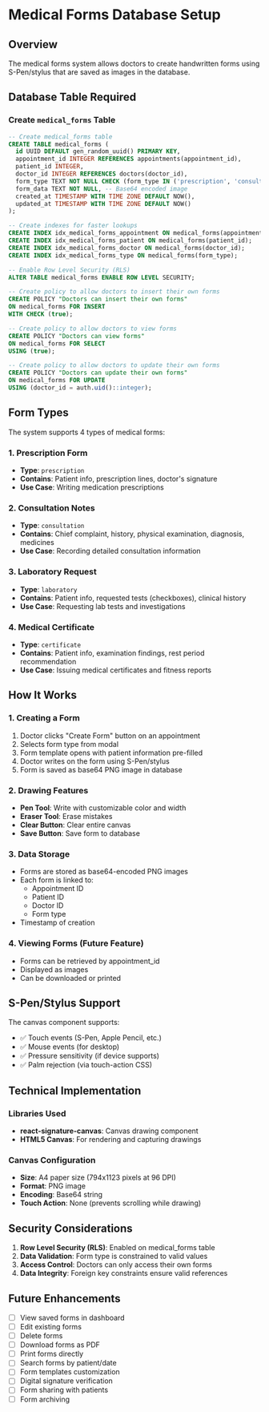 # Medical Forms Database Setup

## Overview
The medical forms system allows doctors to create handwritten forms using S-Pen/stylus that are saved as images in the database.

## Database Table Required

### Create `medical_forms` Table

```sql
-- Create medical_forms table
CREATE TABLE medical_forms (
  id UUID DEFAULT gen_random_uuid() PRIMARY KEY,
  appointment_id INTEGER REFERENCES appointments(appointment_id),
  patient_id INTEGER,
  doctor_id INTEGER REFERENCES doctors(doctor_id),
  form_type TEXT NOT NULL CHECK (form_type IN ('prescription', 'consultation', 'laboratory', 'certificate')),
  form_data TEXT NOT NULL, -- Base64 encoded image
  created_at TIMESTAMP WITH TIME ZONE DEFAULT NOW(),
  updated_at TIMESTAMP WITH TIME ZONE DEFAULT NOW()
);

-- Create indexes for faster lookups
CREATE INDEX idx_medical_forms_appointment ON medical_forms(appointment_id);
CREATE INDEX idx_medical_forms_patient ON medical_forms(patient_id);
CREATE INDEX idx_medical_forms_doctor ON medical_forms(doctor_id);
CREATE INDEX idx_medical_forms_type ON medical_forms(form_type);

-- Enable Row Level Security (RLS)
ALTER TABLE medical_forms ENABLE ROW LEVEL SECURITY;

-- Create policy to allow doctors to insert their own forms
CREATE POLICY "Doctors can insert their own forms" 
ON medical_forms FOR INSERT 
WITH CHECK (true);

-- Create policy to allow doctors to view forms
CREATE POLICY "Doctors can view forms" 
ON medical_forms FOR SELECT 
USING (true);

-- Create policy to allow doctors to update their own forms
CREATE POLICY "Doctors can update their own forms" 
ON medical_forms FOR UPDATE 
USING (doctor_id = auth.uid()::integer);
```

## Form Types

The system supports 4 types of medical forms:

### 1. Prescription Form
- **Type**: `prescription`
- **Contains**: Patient info, prescription lines, doctor's signature
- **Use Case**: Writing medication prescriptions

### 2. Consultation Notes
- **Type**: `consultation`
- **Contains**: Chief complaint, history, physical examination, diagnosis, medicines
- **Use Case**: Recording detailed consultation information

### 3. Laboratory Request
- **Type**: `laboratory`
- **Contains**: Patient info, requested tests (checkboxes), clinical history
- **Use Case**: Requesting lab tests and investigations

### 4. Medical Certificate
- **Type**: `certificate`
- **Contains**: Patient info, examination findings, rest period recommendation
- **Use Case**: Issuing medical certificates and fitness reports

## How It Works

### 1. Creating a Form
1. Doctor clicks "Create Form" button on an appointment
2. Selects form type from modal
3. Form template opens with patient information pre-filled
4. Doctor writes on the form using S-Pen/stylus
5. Form is saved as base64 PNG image in database

### 2. Drawing Features
- **Pen Tool**: Write with customizable color and width
- **Eraser Tool**: Erase mistakes
- **Clear Button**: Clear entire canvas
- **Save Button**: Save form to database

### 3. Data Storage
- Forms are stored as base64-encoded PNG images
- Each form is linked to:
  - Appointment ID
  - Patient ID
  - Doctor ID
  - Form type
- Timestamp of creation

### 4. Viewing Forms (Future Feature)
- Forms can be retrieved by appointment_id
- Displayed as images
- Can be downloaded or printed

## S-Pen/Stylus Support

The canvas component supports:
- ✅ Touch events (S-Pen, Apple Pencil, etc.)
- ✅ Mouse events (for desktop)
- ✅ Pressure sensitivity (if device supports)
- ✅ Palm rejection (via touch-action CSS)

## Technical Implementation

### Libraries Used
- **react-signature-canvas**: Canvas drawing component
- **HTML5 Canvas**: For rendering and capturing drawings

### Canvas Configuration
- **Size**: A4 paper size (794x1123 pixels at 96 DPI)
- **Format**: PNG image
- **Encoding**: Base64 string
- **Touch Action**: None (prevents scrolling while drawing)

## Security Considerations

1. **Row Level Security (RLS)**: Enabled on medical_forms table
2. **Data Validation**: Form type is constrained to valid values
3. **Access Control**: Doctors can only access their own forms
4. **Data Integrity**: Foreign key constraints ensure valid references

## Future Enhancements

- [ ] View saved forms in dashboard
- [ ] Edit existing forms
- [ ] Delete forms
- [ ] Download forms as PDF
- [ ] Print forms directly
- [ ] Search forms by patient/date
- [ ] Form templates customization
- [ ] Digital signature verification
- [ ] Form sharing with patients
- [ ] Form archiving

